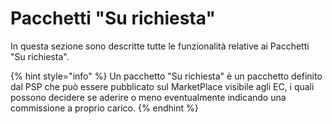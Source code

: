 # Pacchetti "Su richiesta"

In questa sezione sono descritte tutte le funzionalità relative ai Pacchetti "Su richiesta".

{% hint style="info" %}
Un pacchetto "Su richiesta" è un pacchetto definito dal PSP che può essere pubblicato sul MarketPlace visibile agli EC, i quali possono decidere se aderire o meno eventualmente indicando una commissione a proprio carico.
{% endhint %}
